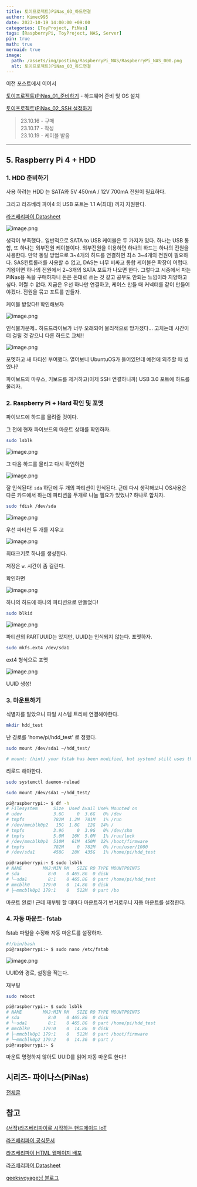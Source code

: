 ```yaml
---
title: 토이프로젝트)PiNas_03_하드연결
author: Kimec995
date: 2023-10-19 14:00:00 +09:00
categories: [ToyProject, PiNas]
tags: [RaspberryPi, ToyProject, NAS, Server]
pin: true
math: true
mermaid: true
image: 
  path: /assets/img/postimg/RaspberryPi_NAS/RaspberryPi_NAS_000.png
  alt: 토이프로젝트)PiNas_03_하드연결
---
```

이전 포스트에서 이어서

[토이프로젝트)PiNas_01_준비하기](https://kimec995.github.io/posts/PiNas01/) - 하드웨어 준비 및 OS 설치

[토이프로젝트)PiNas_02_SSH 설정하기](https://kimec995.github.io/posts/PiNas02/)


> 23.10.16 - 구매\
> 23.10.17 - 작성\
> 23.10.19 - 케이블 받음

---

## 5. Raspberry Pi 4 + HDD

### 1. HDD 준비하기

사용 하려는 HDD 는 SATA와 5V 450mA / 12V 700mA 전원이 필요하다. 

그리고 라즈베리 파이4 의 USB 포트는 1.1 A(최대) 까지 지원한다.

[라즈베리파이 Datasheet](https://datasheets.raspberrypi.com/rpi4/raspberry-pi-4-datasheet.pdf)

![image.png](\assets\img\postimg\RaspberryPi_NAS\RaspberryPi_NAS_22.png)

생각이 부족했다.. 일반적으로 SATA to USB 케이블은 두 가지가 있다. 하나는 USB 통합, 또 하나는 외부전원 케이블이다. 외부전원을 이용하면 하나의 하드는 하나의 전원을 사용한다. 만약 동일 방법으로 3~4개의 하드를 연결하면 최소 3~4개의 전원이 필요하다. SAS컨트롤러를 사용할 수 없고, DAS는 너무 비싸고 통합 케이블은 확장이 어렵다. 기왕이면 하나의 전원에서 2~3개의 SATA 포트가 나오면 한다. 그렇다고 시중에서 파는 PiNas용 독을 구매하자니 돈은 돈대로 쓰는 것 같고 공부도 안되는 느낌이라 지양하고 싶다. 어쩔 수 없다. 지금은 우선 하나만 연결하고, 케이스 만들 때 커넥터를 같이 만들어야겠다. 전원을 묶고 포트를 만들자.

케이블 받았다!! 확인해보자

![image.png](\assets\img\postimg\RaspberryPi_NAS\RaspberryPi_NAS_23.png)

인식불가문제.. 하드드라이브가 너무 오래되어 물리적으로 망가졌다... 고치는데 시간이 더 걸릴 것 같으니 다른 하드로 교체!!

![image.png](\assets\img\postimg\RaspberryPi_NAS\RaspberryPi_NAS_24.png)

포멧하고 새 파티션 부여했다. 열어보니 UbuntuOS가 들어있던데 예전에 외주할 때 썼었나?

파이보드의 마우스, 키보드를 제거하고(이제 SSH 연결하니까) USB 3.0 포트에 하드를 물리자.

### 2. Raspberry Pi + Hard 확인 및 포멧

파이보드에 하드를 물려줄 것이다.

그 전에 현재 파이보드의 마운트 상태를 확인하자.

```bash
sudo lsblk
```

![image.png](\assets\img\postimg\RaspberryPi_NAS\RaspberryPi_NAS_26.png)

그 다음 하드를 물리고 다시 확인하면

![image.png](\assets\img\postimg\RaspberryPi_NAS\RaspberryPi_NAS_27.png)

잘 인식된다!
`sda` 하단에 두 개의 파티션이 인식된다. 근데 다시 생각해보니 OS사용은 다른 카드에서 하는데 파티션을 두개로 나눌 필요가 있었나? 하나로 합치자.

```bash
sudo fdisk /dev/sda
```

![image.png](\assets\img\postimg\RaspberryPi_NAS\RaspberryPi_NAS_28.png)

우선 파티션 두 개를 지우고

![image.png](\assets\img\postimg\RaspberryPi_NAS\RaspberryPi_NAS_29.png)

최대크기로 하나를 생성한다.

저장은 `w`. 시간이 좀 걸린다.

확인하면 

![image.png](\assets\img\postimg\RaspberryPi_NAS\RaspberryPi_NAS_30.png)

하나의 하드에 하나의 파티션으로 만들었다!

```bash
sudo blkid
```

![image.png](\assets\img\postimg\RaspberryPi_NAS\RaspberryPi_NAS_31.png)

파티션의 PARTUUID는 있지만, UUID는 인식되지 않는다. 포멧하자.

```bash
sudo mkfs.ext4 /dev/sda1
```

ext4 형식으로 포멧

![image.png](\assets\img\postimg\RaspberryPi_NAS\RaspberryPi_NAS_32.png)

UUID 생성!

### 3. 마운트하기
식별자를 알았으니 파일 시스템 트리에 연결해야한다.

```bash
mkdir hdd_test
```
난 경로를 'home/pi/hdd_test' 로 정했다.

```bash
sudo mount /dev/sda1 ~/hdd_test/
```

```bash
# mount: (hint) your fstab has been modified, but systemd still uses the old version; use 'systemctl daemon-reload' to reload.
```

리로드 해야한다.

```bash
sudo systemctl daemon-reload
```

```bash
sudo mount /dev/sda1 ~/hdd_test/
```

```bash
pi@raspberrypi:~ $ df -h
# Filesystem      Size  Used Avail Use% Mounted on
# udev            3.6G     0  3.6G   0% /dev
# tmpfs           782M  1.2M  781M   1% /run
# /dev/mmcblk0p2   15G  1.8G   12G  14% /
# tmpfs           3.9G     0  3.9G   0% /dev/shm
# tmpfs           5.0M   16K  5.0M   1% /run/lock
# /dev/mmcblk0p1  510M   61M  450M  12% /boot/firmware
# tmpfs           782M     0  782M   0% /run/user/1000
# /dev/sda1       458G   28K  435G   1% /home/pi/hdd_test
```

```bash
pi@raspberrypi:~ $ sudo lsblk
# NAME        MAJ:MIN RM   SIZE RO TYPE MOUNTPOINTS
# sda           8:0    0 465.8G  0 disk
# └─sda1        8:1    0 465.8G  0 part /home/pi/hdd_test
# mmcblk0     179:0    0  14.8G  0 disk
# ├─mmcblk0p1 179:1    0   512M  0 part /bo
```

마운트 완료!! 근데 재부팅 할 때마다 마운트하기 번거로우니 자동 마운트를 설정한다.

### 4. 자동 마운트- fstab

fstab 파일을 수정해 자동 마운트를 설정하자.

```bash
#!/bin/bash
pi@raspberrypi:~ $ sudo nano /etc/fstab
```
![image.png](\assets\img\postimg\RaspberryPi_NAS\RaspberryPi_NAS_33.png)

UUID와 경로, 설정을 적는다.

재부팅

```bash
sudo reboot
```

```bash
pi@raspberrypi:~ $ sudo lsblk
# NAME        MAJ:MIN RM   SIZE RO TYPE MOUNTPOINTS
# sda           8:0    0 465.8G  0 disk
# └─sda1        8:1    0 465.8G  0 part /home/pi/hdd_test
# mmcblk0     179:0    0  14.8G  0 disk
# ├─mmcblk0p1 179:1    0   512M  0 part /boot/firmware
# └─mmcblk0p2 179:2    0  14.3G  0 part /
pi@raspberrypi:~ $

```

마운트 명령하지 않아도 UUID를 읽어 자동 마운트 한다!!

## 시리즈- 파이나스(PiNas)

[전체글](https://kimec995.github.io/categories/pinas/)


## 참고
[(서적)라즈베리파이로 시작하는 핸드메이드 IoT](https://product.kyobobook.co.kr/detail/S000001934230)

[라즈베리파이 공식문서](https://www.raspberrypi.com/tutorials/nas-box-raspberry-pi-tutorial/)

[라즈베리파이 HTML 웹페이지 배포](https://www.seeedstudio.com/blog/2020/06/23/setup-a-raspberry-pi-web-server-and-easily-build-an-html-webpage-m/)

[라즈베리파이 Datasheet](https://datasheets.raspberrypi.com/rpi4/raspberry-pi-4-datasheet.pdf)

[geeksvoyage님 블로그](https://geeksvoyage.com/raspberry%20pi4/hdd-for-pi4/)